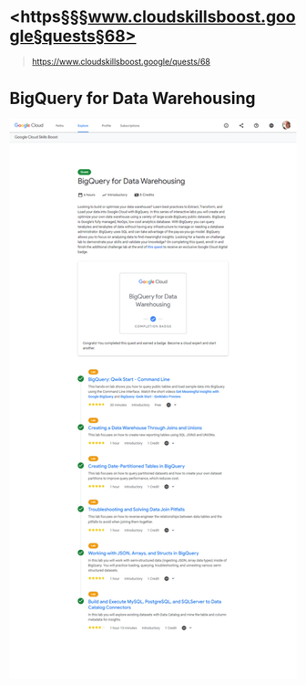 
# <https§§§www.cloudskillsboost.google§quests§68>
> <https://www.cloudskillsboost.google/quests/68>

# BigQuery for Data Warehousing

![](1691324086434.png)